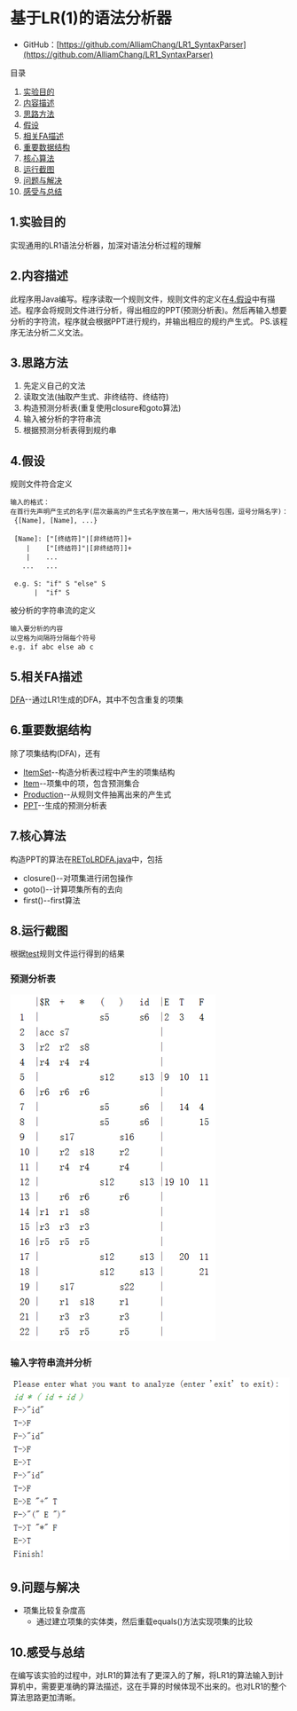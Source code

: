 # 基于LR(1)的语法分析器

* GitHub：[https://github.com/AlliamChang/LR1_SyntaxParser](https://github.com/AlliamChang/LR1_SyntaxParser)

目录

1. [实验目的](#1实验目的)
2. [内容描述](#2内容描述)
3. [思路方法](#3思路方法)
4. [假设](#4假设)
5. [相关FA描述](#5相关fa描述)
6. [重要数据结构](#6重要数据结构)
7. [核心算法](#7核心算法) 
8. [运行截图](#8运行截图)
9. [问题与解决](#9问题与解决)
10. [感受与总结](#10感受与总结)

## 1.实验目的

实现通用的LR1语法分析器，加深对语法分析过程的理解

## 2.内容描述

此程序用Java编写。程序读取一个规则文件，规则文件的定义在[4.假设](#4.假设)中有描述。程序会将规则文件进行分析，得出相应的PPT(预测分析表)。然后再输入想要分析的字符流，程序就会根据PPT进行规约，并输出相应的规约产生式。
PS.该程序无法分析二义文法。

## 3.思路方法

1. 先定义自己的文法
2. 读取文法(抽取产生式、非终结符、终结符)
3. 构造预测分析表(重复使用closure和goto算法)
4. 输入被分析的字符串流
5. 根据预测分析表得到规约串

## 4.假设

规则文件符合定义

```
输入的格式：
在首行先声明产生式的名字(层次最高的产生式名字放在第一，用大括号包围，逗号分隔名字)：
 {[Name], [Name], ...}

 [Name]: ["[终结符]"|[非终结符]]+
    |    ["[终结符]"|[非终结符]]+
    |    ...
   ...   ...

 e.g. S: "if" S "else" S
      |  "if" S
```


被分析的字符串流的定义

```
输入要分析的内容
以空格为间隔符分隔每个符号
e.g. if abc else ab c
```

## 5.相关FA描述

[DFA](src/main/java/entity/DFA.java)--通过LR1生成的DFA，其中不包含重复的项集

## 6.重要数据结构

除了项集结构(DFA)，还有
* [ItemSet](src/main/java/entity/ItemSet.java)--构造分析表过程中产生的项集结构
* [Item](src/main/java/entity/Item.java)--项集中的项，包含预测集合
* [Production](src/main/java/entity/Production.java)--从规则文件抽离出来的产生式
* [PPT](src/main/java/entity/PPT.java)--生成的预测分析表

## 7.核心算法

构造PPT的算法在[REToLRDFA.java](src/main/java/syntax_parser/REToLRDFA.java)中，包括
* closure()--对项集进行闭包操作
* goto()--计算项集所有的去向
* first()--first算法

## 8.运行截图

根据[test](test)规则文件运行得到的结果

### 预测分析表
![预测分析表](image/ppt.png)

### 输入字符串流并分析
![](image/analyze.png)

## 9.问题与解决

* 项集比较复杂度高
	* 通过建立项集的实体类，然后重载equals()方法实现项集的比较

## 10.感受与总结

在编写该实验的过程中，对LR1的算法有了更深入的了解，将LR1的算法输入到计算机中，需要更准确的算法描述，这在手算的时候体现不出来的。也对LR1的整个算法思路更加清晰。